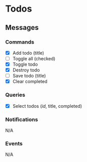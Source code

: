 # Todos

## Messages

### Commands

- [x] Add todo (title)
- [ ] Toggle all (checked)
- [x] Toggle todo
- [x] Destroy todo
- [ ] Save todo (title)
- [x] Clear completed

### Queries

- [x] Select todos (_id_, title, completed)

### Notifications

N/A

### Events

N/A

